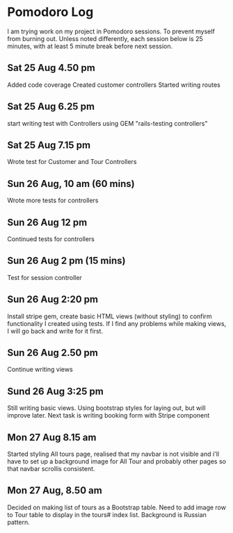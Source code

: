 # Pomodoro Log

I am trying work on my project in Pomodoro sessions.
To prevent myself from burning out.
Unless noted differently, each session below is 25 minutes, with at least 5 minute break before next session.

## Sat 25 Aug 4.50 pm
Added code coverage
Created customer controllers
Started writing routes

## Sat 25 Aug 6.25 pm
start writing test with Controllers using GEM "rails-testing controllers"

## Sat 25 Aug 7.15 pm
Wrote test for Customer and Tour Controllers

## Sun 26 Aug, 10 am (60 mins)
Wrote more tests for controllers

## Sun 26 Aug 12 pm
Continued tests for controllers

## Sun 26 Aug 2 pm (15 mins)
Test for session controller

## Sun 26 Aug 2:20 pm
Install stripe gem, create basic HTML views (without styling) to confirm functionality I created using tests.
If I find any problems while making views, I will go back and write for it first.

## Sun 26 Aug 2.50 pm
Continue writing views

## Sund 26 Aug 3:25 pm
Still writing basic views. Using bootstrap styles for laying out, but will improve later.
Next task is writing booking form with Stripe component

## Mon 27 Aug 8.15 am 
Started styling All tours page, realised that my navbar is not visible and i'll have to set up a background image for All Tour and probably other pages so that navbar scrollis consistent.

## Mon 27 Aug, 8.50 am
Decided on making list of tours as a Bootstrap table. Need to add image row to Tour table to display in the tours# index list. Background is Russian pattern.


